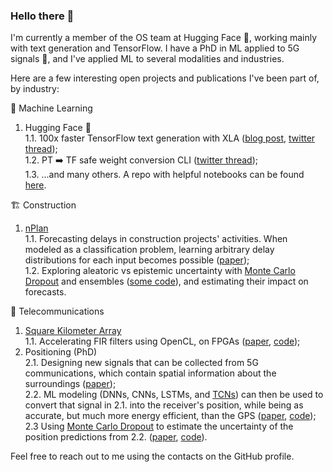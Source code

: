 <!-- Must be saved without formatting, i.e. CMD+K -> S -->
### Hello there 👋

I'm currently a member of the OS team at Hugging Face 🤗, working mainly with text generation and TensorFlow.
I have a PhD in ML applied to 5G signals 📡, and I've applied ML to several modalities and industries.

Here are a few interesting open projects and publications I've been part of, by industry:

🤖 Machine Learning
1. Hugging Face 🤗  
  1.1. 100x faster TensorFlow text generation with XLA ([blog post](https://huggingface.co/blog/tf-xla-generate), [twitter thread](https://twitter.com/joao_gante/status/1555527603716444160));  
  1.2. PT ➡️ TF safe weight conversion CLI ([twitter thread](https://twitter.com/joao_gante/status/1540350265890684930));  
  1.3. ...and many others. A repo with helpful notebooks can be found [here](https://github.com/gante/huggingface-demos).

🏗 Construction
1. [nPlan](https://www.nplan.io/)  
  1.1. Forecasting delays in construction projects' activities. When modeled as a classification problem, learning arbitrary delay distributions for each input becomes possible ([paper](https://link.springer.com/chapter/10.1007/978-3-031-08223-8_9));  
  1.2. Exploring aleatoric vs epistemic uncertainty with [Monte Carlo Dropout](https://arxiv.org/abs/1506.02142v6) and ensembles ([some code](https://github.com/nitbix/toupee)), and estimating their impact on forecasts.

📡 Telecommunications
1. [Square Kilometer Array](https://en.wikipedia.org/wiki/Square_Kilometre_Array)  
  1.1. Accelerating FIR filters using OpenCL, on FPGAs ([paper](https://ieeexplore.ieee.org/abstract/document/7828456/), [code](https://github.com/gante/OpenCL-FPGA-FIR-Filter));
2. Positioning (PhD)  
  2.1. Designing new signals that can be collected from 5G communications, which contain spatial information about the surroundings ([paper](https://ieeexplore.ieee.org/document/8690987));  
  2.2. ML modeling (DNNs, CNNs, LSTMs, and [TCNs](https://arxiv.org/abs/1803.01271)) can then be used to convert that signal in 2.1. into the receiver's position, while being as accurate, but much more energy efficient, than the GPS ([paper](https://ieeexplore.ieee.org/document/9080126), [code](https://github.com/gante/mmWave-localization-learning));  
  2.3 Using [Monte Carlo Dropout](https://arxiv.org/abs/1506.02142v6) to estimate the uncertainty of the position predictions from 2.2. ([paper](https://ieeexplore.ieee.org/abstract/document/9626568), [code](https://github.com/gante/mmWave-localization-learning)).


Feel free to reach out to me using the contacts on the GitHub profile.
